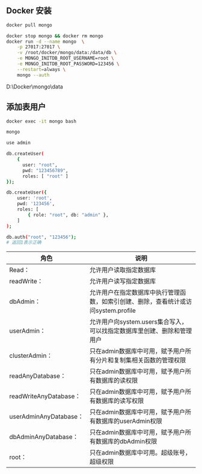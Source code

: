 ## Docker 安装

```sh
docker pull mongo

docker stop mongo && docker rm mongo
docker run -d --name mongo  \
    -p 27017:27017 \
    -v /root/docker/mongo/data:/data/db \
    -e MONGO_INITDB_ROOT_USERNAME=root \
    -e MONGO_INITDB_ROOT_PASSWORD=123456 \
    --restart=always \
    mongo --auth 

```


D:\Docker\mongo\data

## 添加表用户

```sh 
docker exec -it mongo bash

mongo

use admin

db.createUser(
    {
      user: "root",
      pwd: "123456789",
      roles: [ "root" ]
});

db.createUser({ 
    user: 'root', 
    pwd: '123456', 
    roles: [ 
        { role: "root", db: "admin" },
    ] 
);

db.auth("root", "123456");
# 返回1表示正确
```


| 角色                   | 说明                                                                               |
| ---------------------- | ---------------------------------------------------------------------------------- |
| Read：                 | 允许用户读取指定数据库                                                             |
| readWrite：            | 允许用户读写指定数据库                                                             |
| dbAdmin：              | 允许用户在指定数据库中执行管理函数，如索引创建、删除，查看统计或访问system.profile |
| userAdmin：            | 允许用户向system.users集合写入，可以找指定数据库里创建、删除和管理用户             |
| clusterAdmin：         | 只在admin数据库中可用，赋予用户所有分片和复制集相关函数的管理权限                  |
| readAnyDatabase：      | 只在admin数据库中可用，赋予用户所有数据库的读权限                                  |
| readWriteAnyDatabase： | 只在admin数据库中可用，赋予用户所有数据库的读写权限                                |
| userAdminAnyDatabase： | 只在admin数据库中可用，赋予用户所有数据库的userAdmin权限                           |
| dbAdminAnyDatabase：   | 只在admin数据库中可用，赋予用户所有数据库的dbAdmin权限                             |
| root：                 | 只在admin数据库中可用。超级账号，超级权限                                          |